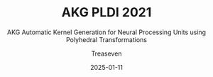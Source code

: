 ---
layout:     post
title:      AKG PLDI 2021
subtitle:   AKG Automatic Kernel Generation for Neural Processing Units using Polyhedral Transformations
date:       2025-01-11
author:     Treaseven
header-img: img/bg20.jpg
catalog: true
tags:
    - Neural Networks
    - Neural Processing Units
    - Polyhedral Model
---